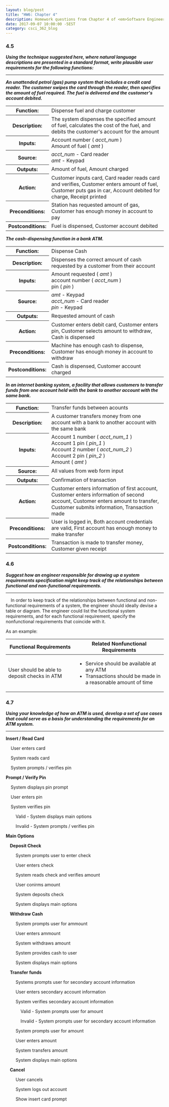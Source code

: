 ```yaml
---
layout: blog/post
title: "HW6: Chapter 4"
description: Homework questions from Chapter 4 of <em>Software Engineering 10th Edition</em>.
date: 2017-09-07 10:00:00 -5EST
category: csci_362_blog
---
```


### 4.5
_**Using the technique suggested here, where natural language descriptions are presented in a standard format, write plausible user requirements for the following functions:**_

---
_**An unattended petrol (gas) pump system that includes a credit card reader. The customer swipes the card through the reader, then specifies the amount of fuel required. The fuel is delivered and the customer's account debited.**_

<table class="table table-bordered table-condensed">
  <tbody>
    <tr>
      <th class="col-sm-3 text-right">Function:</th>
      <td class="col-sm-9">Dispense fuel and charge customer</td>
    </tr>
    <tr>
      <th class="col-sm-3 text-right">Description:</th>
      <td class="col-sm-9">The system dispenses the specified amount of fuel, calculates the cost of the fuel, and debits the customer's account for the amount</td>
    </tr>
    <tr>
      <th class="col-sm-3 text-right">Inputs:</th>
      <td class="col-sm-9">
        Account number ( <em>acct_num</em> )
        <br>
        Amount of fuel ( <em>amt</em> )
      </td>
    </tr>
    <tr>
      <th class="col-sm-3 text-right">Source:</th>
      <td class="col-sm-9">
        <em>acct_num</em> - Card reader
        <br>
        <em>amt</em> - Keypad
      </td>
    </tr>
    <tr>
      <th class="col-sm-3 text-right">Outputs:</th>
      <td class="col-sm-9">Amount of fuel, Amount charged</td>
    </tr>
    <tr>
      <th class="col-sm-3 text-right">Action:</th>
      <td class="col-sm-9">Customer inputs card, Card reader reads card and verifies, Customer enters amount of fuel, Customer puts gas in car, Account debited for charge, Receipt printed</td>
    </tr>
    <tr>
      <th class="col-sm-3 text-right">Preconditions:</th>
      <td class="col-sm-9">Station has requested amount of gas, Customer has enough money in account to pay</td>
    </tr>
    <tr>
      <th class="col-sm-3 text-right">Postconditions:</th>
      <td class="col-sm-9">Fuel is dispensed, Customer account debited</td>
    </tr>
  </tbody>
</table>

_**The cash-dispensing function in a bank ATM.**_

<table class="table table-bordered table-condensed">
  <tbody>
    <tr>
      <th class="col-sm-3 text-right">Function:</th>
      <td class="col-sm-9">Dispense Cash</td>
    </tr>
    <tr>
      <th class="col-sm-3 text-right">Description:</th>
      <td class="col-sm-9">Dispenses the correct amount of cash requested by a customer from their account</td>
    </tr>
    <tr>
      <th class="col-sm-3 text-right">Inputs:</th>
      <td class="col-sm-9">
        Amount requested ( <em>amt</em> )
        <br>
        account number ( <em>acct_num</em> )
        <br>
        pin ( <em>pin</em> )
      </td>
    </tr>
    <tr>
      <th class="col-sm-3 text-right">Source:</th>
      <td class="col-sm-9">
        <em>amt</em> - Keypad
        <br>
        <em>acct_num</em> - Card reader
        <br>
        <em>pin</em> - Keypad
      </td>
    </tr>
    <tr>
      <th class="col-sm-3 text-right">Outputs:</th>
      <td class="col-sm-9">Requested amount of cash</td>
    </tr>
    <tr>
      <th class="col-sm-3 text-right">Action:</th>
      <td class="col-sm-9">Customer enters debit card, Customer enters pin, Customer selects amount to withdraw, Cash is dispensed</td>
    </tr>
    <tr>
      <th class="col-sm-3 text-right">Preconditions:</th>
      <td class="col-sm-9">Machine has enough cash to dispense, Customer has enough money in account to withdraw</td>
    </tr>
    <tr>
      <th class="col-sm-3 text-right">Postconditions:</th>
      <td class="col-sm-9">Cash is dispensed, Customer account charged</td>
    </tr>
  </tbody>
</table>

_**In an internet banking system, a facility that allows customers to transfer funds from one account held with the bank to another account with the same bank.**_

<table class="table table-bordered table-condensed">
  <tbody>
    <tr>
      <th class="col-sm-3 text-right">Function:</th>
      <td class="col-sm-9">Transfer funds between acounts</td>
    </tr>
    <tr>
      <th class="col-sm-3 text-right">Description:</th>
      <td class="col-sm-9">A customer transfers money from one account with a bank to another account with the same bank</td>
    </tr>
    <tr>
      <th class="col-sm-3 text-right">Inputs:</th>
      <td class="col-sm-9">
        Account 1 number ( <em>acct_num_1</em> )
        <br>
        Account 1 pin ( <em>pin_1</em> )
        <br>
        Account 2 number ( <em>acct_num_2</em> )
        <br>
        Account 2 pin ( <em>pin_2</em> )
        <br>
        Amount ( <em>amt</em> )
      </td>
    </tr>
    <tr>
      <th class="col-sm-3 text-right">Source:</th>
      <td class="col-sm-9">All values from web form input</td>
    </tr>
    <tr>
      <th class="col-sm-3 text-right">Outputs:</th>
      <td class="col-sm-9">Confirmation of transaction</td>
    </tr>
    <tr>
      <th class="col-sm-3 text-right">Action:</th>
      <td class="col-sm-9">Customer enters information of first account, Customer enters information of second account, Customer enters amount to transfer, Customer submits information, Transaction made</td>
    </tr>
    <tr>
      <th class="col-sm-3 text-right">Preconditions:</th>
      <td class="col-sm-9">User is logged in, Both account credentials are valid, First account has enough money to make transfer</td>
    </tr>
    <tr>
      <th class="col-sm-3 text-right">Postconditions:</th>
      <td class="col-sm-9">Transaction is made to transfer money, Customer given receipt</td>
    </tr>
  </tbody>
</table>

### 4.6
_**Suggest how an engineer responsible for drawing up a system requirements specification  might keep track of the relationships between functional and non-functional requirements.**_

---
&nbsp;&nbsp;&nbsp;&nbsp;In order to keep track of the relationships between functional and non-functional requirements of a system, the engineer should ideally devise a table or diagram. The engineer could list the functional system requirements, and for each functional requirement, specify the nonfunctional requirements that coincide with it.

As an example:
<table class="table table-bordered table-condensed">
  <thead>
    <tr>
      <th class="col-sm-6">Functional Requirements</th>
      <th class="col-sm-6">Related Nonfunctional Requirements</th>
    </tr>
  </thead>
  <tbody>
    <tr>
      <td>User should be able to deposit checks in ATM</td>
      <td>
        <ul>
          <li>Service should be available at any ATM</li>
          <li>Transactions should be made in a reasonable amount of time</li>
        </ul>
      </td>
    </tr>
  </tbody>
</table>

### 4.7
_**Using your knowledge of how an ATM is used, develop a set of use cases that could serve as a basis for understanding the requirements for an ATM system.**_

---

**Insert / Read Card**

&nbsp;&nbsp;&nbsp;&nbsp;User enters card

&nbsp;&nbsp;&nbsp;&nbsp;System reads card

&nbsp;&nbsp;&nbsp;&nbsp;System prompts / verifies pin

**Prompt / Verify Pin**

&nbsp;&nbsp;&nbsp;&nbsp;System displays pin prompt

&nbsp;&nbsp;&nbsp;&nbsp;User enters pin

&nbsp;&nbsp;&nbsp;&nbsp;System verifies pin

&nbsp;&nbsp;&nbsp;&nbsp;&nbsp;&nbsp;&nbsp;&nbsp;Valid - System displays main options

&nbsp;&nbsp;&nbsp;&nbsp;&nbsp;&nbsp;&nbsp;&nbsp;Invalid - System prompts / verifies pin

**Main Options**

**&nbsp;&nbsp;&nbsp;&nbsp;Deposit Check**

&nbsp;&nbsp;&nbsp;&nbsp;&nbsp;&nbsp;&nbsp;&nbsp;System prompts user to enter check

&nbsp;&nbsp;&nbsp;&nbsp;&nbsp;&nbsp;&nbsp;&nbsp;User enters check

&nbsp;&nbsp;&nbsp;&nbsp;&nbsp;&nbsp;&nbsp;&nbsp;System reads check and verifies amount

&nbsp;&nbsp;&nbsp;&nbsp;&nbsp;&nbsp;&nbsp;&nbsp;User conirms amount

&nbsp;&nbsp;&nbsp;&nbsp;&nbsp;&nbsp;&nbsp;&nbsp;System deposits check

&nbsp;&nbsp;&nbsp;&nbsp;&nbsp;&nbsp;&nbsp;&nbsp;System displays main options

**&nbsp;&nbsp;&nbsp;&nbsp;Withdraw Cash**

&nbsp;&nbsp;&nbsp;&nbsp;&nbsp;&nbsp;&nbsp;&nbsp;System prompts user for ammount

&nbsp;&nbsp;&nbsp;&nbsp;&nbsp;&nbsp;&nbsp;&nbsp;User enters ammount

&nbsp;&nbsp;&nbsp;&nbsp;&nbsp;&nbsp;&nbsp;&nbsp;System withdraws amount

&nbsp;&nbsp;&nbsp;&nbsp;&nbsp;&nbsp;&nbsp;&nbsp;System provides cash to user

&nbsp;&nbsp;&nbsp;&nbsp;&nbsp;&nbsp;&nbsp;&nbsp;System displays main options

**&nbsp;&nbsp;&nbsp;&nbsp;Transfer funds**

&nbsp;&nbsp;&nbsp;&nbsp;&nbsp;&nbsp;&nbsp;&nbsp;Systems prompts user for secondary account information

&nbsp;&nbsp;&nbsp;&nbsp;&nbsp;&nbsp;&nbsp;&nbsp;User enters secondary account information

&nbsp;&nbsp;&nbsp;&nbsp;&nbsp;&nbsp;&nbsp;&nbsp;System verifies secondary account information

&nbsp;&nbsp;&nbsp;&nbsp;&nbsp;&nbsp;&nbsp;&nbsp;&nbsp;&nbsp;&nbsp;&nbsp;Valid - System prompts user for amount

&nbsp;&nbsp;&nbsp;&nbsp;&nbsp;&nbsp;&nbsp;&nbsp;&nbsp;&nbsp;&nbsp;&nbsp;Invalid - System prompts user for secondary account information

&nbsp;&nbsp;&nbsp;&nbsp;&nbsp;&nbsp;&nbsp;&nbsp;System prompts user for amount

&nbsp;&nbsp;&nbsp;&nbsp;&nbsp;&nbsp;&nbsp;&nbsp;User enters amount

&nbsp;&nbsp;&nbsp;&nbsp;&nbsp;&nbsp;&nbsp;&nbsp;System transfers amount

&nbsp;&nbsp;&nbsp;&nbsp;&nbsp;&nbsp;&nbsp;&nbsp;System displays main options

**&nbsp;&nbsp;&nbsp;&nbsp;Cancel**

&nbsp;&nbsp;&nbsp;&nbsp;&nbsp;&nbsp;&nbsp;&nbsp;User cancels

&nbsp;&nbsp;&nbsp;&nbsp;&nbsp;&nbsp;&nbsp;&nbsp;System logs out account

&nbsp;&nbsp;&nbsp;&nbsp;&nbsp;&nbsp;&nbsp;&nbsp;Show insert card prompt
